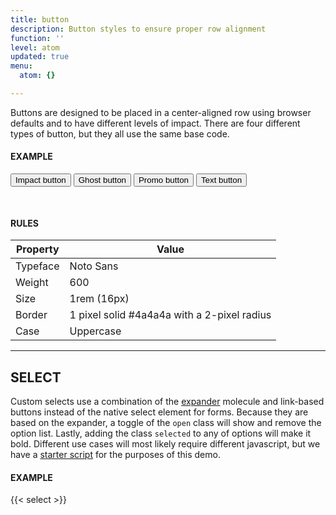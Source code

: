 ```yaml
---
title: button
description: Button styles to ensure proper row alignment
function: ''
level: atom
updated: true
menu:
  atom: {}

---
```

Buttons are designed to be placed in a center-aligned row using browser defaults and to have different levels of impact. There are four different types of button, but they all use the same base code.

#### EXAMPLE

<div style="padding-bottom: 30px;">
<button class="impact button">Impact button</button>
<button class="ghost button">Ghost button</button>
<button class="promo button">Promo button</button>
<button class="button text">Text button</button>
</div>

#### RULES

| Property | Value |
| --- | --- |
| Typeface | Noto Sans |
| Weight | 600 |
| Size | 1rem (16px) |
| Border | 1 pixel solid #4a4a4a with a 2-pixel radius |
| Case | Uppercase |

---

## SELECT

Custom selects use a combination of the [expander](../expander) molecule and link-based buttons instead of the native select element for forms. Because they are based on the expander, a toggle of the `open` class will show and remove the option list. Lastly, adding the class `selected` to any of options will make it bold. Different use cases will most likely require different javascript, but we have a [starter script](/js/select.js) for the purposes of this demo.

#### EXAMPLE

<div class="grid" style="grid-template-columns: 300px 1fr;">
{{< select >}}
</div>

<script async src="/js/select.js"></script>
